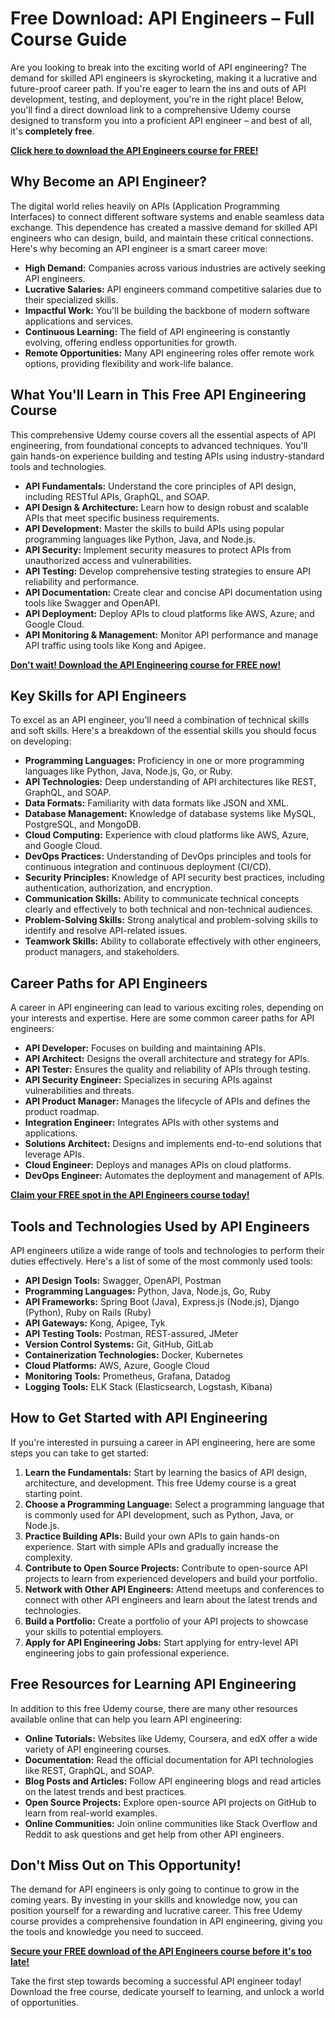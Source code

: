 # Free Download: API Engineers – Full Course Guide

Are you looking to break into the exciting world of API engineering? The demand for skilled API engineers is skyrocketing, making it a lucrative and future-proof career path. If you're eager to learn the ins and outs of API development, testing, and deployment, you're in the right place! Below, you'll find a direct download link to a comprehensive Udemy course designed to transform you into a proficient API engineer – and best of all, it's **completely free**.

[**Click here to download the API Engineers course for FREE!**](https://udemywork.com/api-engineers)

## Why Become an API Engineer?

The digital world relies heavily on APIs (Application Programming Interfaces) to connect different software systems and enable seamless data exchange. This dependence has created a massive demand for skilled API engineers who can design, build, and maintain these critical connections. Here's why becoming an API engineer is a smart career move:

*   **High Demand:** Companies across various industries are actively seeking API engineers.
*   **Lucrative Salaries:** API engineers command competitive salaries due to their specialized skills.
*   **Impactful Work:** You'll be building the backbone of modern software applications and services.
*   **Continuous Learning:** The field of API engineering is constantly evolving, offering endless opportunities for growth.
*   **Remote Opportunities:** Many API engineering roles offer remote work options, providing flexibility and work-life balance.

## What You'll Learn in This Free API Engineering Course

This comprehensive Udemy course covers all the essential aspects of API engineering, from foundational concepts to advanced techniques. You'll gain hands-on experience building and testing APIs using industry-standard tools and technologies.

*   **API Fundamentals:** Understand the core principles of API design, including RESTful APIs, GraphQL, and SOAP.
*   **API Design & Architecture:** Learn how to design robust and scalable APIs that meet specific business requirements.
*   **API Development:** Master the skills to build APIs using popular programming languages like Python, Java, and Node.js.
*   **API Security:** Implement security measures to protect APIs from unauthorized access and vulnerabilities.
*   **API Testing:** Develop comprehensive testing strategies to ensure API reliability and performance.
*   **API Documentation:** Create clear and concise API documentation using tools like Swagger and OpenAPI.
*   **API Deployment:** Deploy APIs to cloud platforms like AWS, Azure, and Google Cloud.
*   **API Monitoring & Management:** Monitor API performance and manage API traffic using tools like Kong and Apigee.

[**Don't wait! Download the API Engineering course for FREE now!**](https://udemywork.com/api-engineers)

## Key Skills for API Engineers

To excel as an API engineer, you'll need a combination of technical skills and soft skills. Here's a breakdown of the essential skills you should focus on developing:

*   **Programming Languages:** Proficiency in one or more programming languages like Python, Java, Node.js, Go, or Ruby.
*   **API Technologies:** Deep understanding of API architectures like REST, GraphQL, and SOAP.
*   **Data Formats:** Familiarity with data formats like JSON and XML.
*   **Database Management:** Knowledge of database systems like MySQL, PostgreSQL, and MongoDB.
*   **Cloud Computing:** Experience with cloud platforms like AWS, Azure, and Google Cloud.
*   **DevOps Practices:** Understanding of DevOps principles and tools for continuous integration and continuous deployment (CI/CD).
*   **Security Principles:** Knowledge of API security best practices, including authentication, authorization, and encryption.
*   **Communication Skills:** Ability to communicate technical concepts clearly and effectively to both technical and non-technical audiences.
*   **Problem-Solving Skills:** Strong analytical and problem-solving skills to identify and resolve API-related issues.
*   **Teamwork Skills:** Ability to collaborate effectively with other engineers, product managers, and stakeholders.

## Career Paths for API Engineers

A career in API engineering can lead to various exciting roles, depending on your interests and expertise. Here are some common career paths for API engineers:

*   **API Developer:** Focuses on building and maintaining APIs.
*   **API Architect:** Designs the overall architecture and strategy for APIs.
*   **API Tester:** Ensures the quality and reliability of APIs through testing.
*   **API Security Engineer:** Specializes in securing APIs against vulnerabilities and threats.
*   **API Product Manager:** Manages the lifecycle of APIs and defines the product roadmap.
*   **Integration Engineer:** Integrates APIs with other systems and applications.
*   **Solutions Architect:** Designs and implements end-to-end solutions that leverage APIs.
*   **Cloud Engineer:** Deploys and manages APIs on cloud platforms.
*   **DevOps Engineer:** Automates the deployment and management of APIs.

[**Claim your FREE spot in the API Engineers course today!**](https://udemywork.com/api-engineers)

## Tools and Technologies Used by API Engineers

API engineers utilize a wide range of tools and technologies to perform their duties effectively. Here's a list of some of the most commonly used tools:

*   **API Design Tools:** Swagger, OpenAPI, Postman
*   **Programming Languages:** Python, Java, Node.js, Go, Ruby
*   **API Frameworks:** Spring Boot (Java), Express.js (Node.js), Django (Python), Ruby on Rails (Ruby)
*   **API Gateways:** Kong, Apigee, Tyk
*   **API Testing Tools:** Postman, REST-assured, JMeter
*   **Version Control Systems:** Git, GitHub, GitLab
*   **Containerization Technologies:** Docker, Kubernetes
*   **Cloud Platforms:** AWS, Azure, Google Cloud
*   **Monitoring Tools:** Prometheus, Grafana, Datadog
*   **Logging Tools:** ELK Stack (Elasticsearch, Logstash, Kibana)

## How to Get Started with API Engineering

If you're interested in pursuing a career in API engineering, here are some steps you can take to get started:

1.  **Learn the Fundamentals:** Start by learning the basics of API design, architecture, and development. This free Udemy course is a great starting point.
2.  **Choose a Programming Language:** Select a programming language that is commonly used for API development, such as Python, Java, or Node.js.
3.  **Practice Building APIs:** Build your own APIs to gain hands-on experience. Start with simple APIs and gradually increase the complexity.
4.  **Contribute to Open Source Projects:** Contribute to open-source API projects to learn from experienced developers and build your portfolio.
5.  **Network with Other API Engineers:** Attend meetups and conferences to connect with other API engineers and learn about the latest trends and technologies.
6.  **Build a Portfolio:** Create a portfolio of your API projects to showcase your skills to potential employers.
7.  **Apply for API Engineering Jobs:** Start applying for entry-level API engineering jobs to gain professional experience.

## Free Resources for Learning API Engineering

In addition to this free Udemy course, there are many other resources available online that can help you learn API engineering:

*   **Online Tutorials:** Websites like Udemy, Coursera, and edX offer a wide variety of API engineering courses.
*   **Documentation:** Read the official documentation for API technologies like REST, GraphQL, and SOAP.
*   **Blog Posts and Articles:** Follow API engineering blogs and read articles on the latest trends and best practices.
*   **Open Source Projects:** Explore open-source API projects on GitHub to learn from real-world examples.
*   **Online Communities:** Join online communities like Stack Overflow and Reddit to ask questions and get help from other API engineers.

## Don't Miss Out on This Opportunity!

The demand for API engineers is only going to continue to grow in the coming years. By investing in your skills and knowledge now, you can position yourself for a rewarding and lucrative career. This free Udemy course provides a comprehensive foundation in API engineering, giving you the tools and knowledge you need to succeed.

**[Secure your FREE download of the API Engineers course before it's too late!](https://udemywork.com/api-engineers)**

Take the first step towards becoming a successful API engineer today! Download the free course, dedicate yourself to learning, and unlock a world of opportunities.
